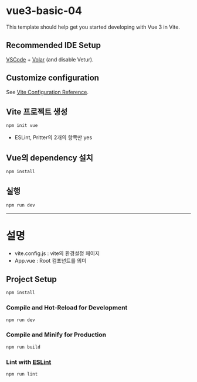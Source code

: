 # vue3-basic-04

This template should help get you started developing with Vue 3 in Vite.

## Recommended IDE Setup

[VSCode](https://code.visualstudio.com/) + [Volar](https://marketplace.visualstudio.com/items?itemName=Vue.volar) (and disable Vetur).

## Customize configuration

See [Vite Configuration Reference](https://vitejs.dev/config/).


## Vite 프로젝트 생성
```sh
npm init vue
```
- ESLint, Pritter의 2개의 항목만 yes


## Vue의 dependency 설치
```sh
npm install
```

## 실행
```sh
npm run dev
```

---
# 설명
- vite.config.js : vite의 환경설정 페이지
- App.vue : Root 컴포넌트를 의미



## Project Setup

```sh
npm install
```

### Compile and Hot-Reload for Development

```sh
npm run dev
```

### Compile and Minify for Production

```sh
npm run build
```

### Lint with [ESLint](https://eslint.org/)

```sh
npm run lint
```

